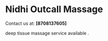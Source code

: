 <h1>Nidhi Outcall Massage</h1>
<p>Contact us at: <strong>[8708137605]</strong></p>
<p>deep tissue massage service available .</p>
